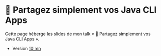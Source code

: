 # 💾 Partagez simplement vos Java CLI Apps

Cette page héberge les slides de mon talk « 💾 Partagez simplement vos Java CLI Apps ».

- Version [10 mn](./Partagez_simplement_vos_Java_CLI_Apps.pdf)
